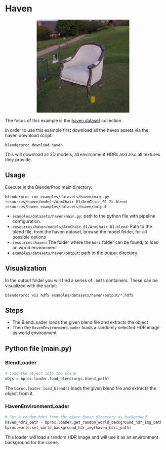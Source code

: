 # Haven 
<p align="center">
<img src="../../../images/haven_rendered_example.jpg" alt="normals and color rendering of example table" width=300>
</p>

The focus of this example is the [haven dataset](https://3dmodelhaven.com/) collection.

In order to use this example first download all the haven assets via the haven download script:

```shell
blenderproc download haven
```

This will download all 3D models, all environment HDRs and also all textures they provide.

## Usage

Execute in the BlenderProc main directory:

```
blenderproc run examples/datasets/haven/main.py resources/haven/models/ArmChair_01/ArmChair_01_2k.blend resources/haven examples/datasets/haven/output
``` 

* `examples/datasets/haven/main.py`: path to the python file with pipeline configuration.
* `resources/haven/models/ArmChair_01/ArmChair_01.blend`:  Path to the blend file, from the haven dataset, browse the model folder, for all possible options
* `resources/haven`: The folder where the `hdri` folder can be found, to load an world environment
* `examples/datasets/haven/output`: path to the output directory.

## Visualization

In the output folder you will find a series of `.hdf5` containers. These can be visualized with the script:

```
blenderproc vis hdf5 examples/datasets/haven/output/*.hdf5
``` 

## Steps

* The BlendLoader loads the given blend file and extracts the object
* Then the `HavenEnvironmentLoader` loads a randomly selected HDR image as world environment
 
## Python file (main.py)

### BlendLoader 

```python
# Load the object into the scene
objs = bproc.loader.load_blend(args.blend_path)
```

The `bproc.loader.load_blend()` loads the given blend file and extracts the object from it.

### HavenEnvironmentLoader 

```python
# Set a random hdri from the given haven directory as background
haven_hdri_path = bproc.loader.get_random_world_background_hdr_img_path_from_haven(args.haven_path)
bproc.world.set_world_background_hdr_img(haven_hdri_path)
```

This loader will load a random HDR image and will use it as an environment background for the scene.
